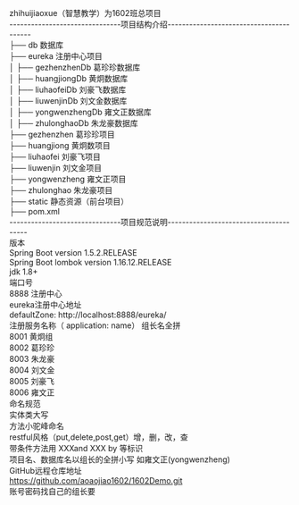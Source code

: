 zhihuijiaoxue（智慧教学）为1602班总项目<br/>
-------------------------------项目结构介绍----------------------------------------<br/>
├── db                                数据库<br/>
├── eureka                            注册中心项目<br/>
│   ├── gezhenzhenDb                        葛珍珍数据库<br/>
│   ├── huangjiongDb                        黄炯数据库<br/>
│   ├── liuhaofeiDb                         刘豪飞数据库<br/>
│   ├── liuwenjinDb                         刘文金数据库<br/>
│   ├── yongwenzhengDb                      雍文正数据库<br/>
│   ├── zhulonghaoDb                        朱龙豪数据库<br/>
├── gezhenzhen                        葛珍珍项目<br/>
├── huangjiong                        黄炯数项目<br/>
├── liuhaofei                         刘豪飞项目<br/>
├── liuwenjin                         刘文金项目<br/>
├── yongwenzheng                      雍文正项目<br/>
├── zhulonghao                        朱龙豪项目<br/>
├── static                            静态资源（前台项目）<br/>
├── pom.xml <br/>
-------------------------------项目规范说明---------------------------------------<br/>
版本<br/>
Spring Boot version 1.5.2.RELEASE<br/>
Spring Boot lombok version 1.16.12.RELEASE<br/>
jdk 1.8+<br/>
端口号<br/>
8888 注册中心<br/>
eureka注册中心地址<br/>
defaultZone: http://localhost:8888/eureka/<br/>
注册服务名称（ application: name） 组长名全拼<br/>
8001 黄炯组<br/>
8002 葛珍珍<br/>
8003 朱龙豪<br/>
8004 刘文金<br/>
8005 刘豪飞<br/>
8006 雍文正<br/>
命名规范<br/>
实体类大写<br/>
方法小驼峰命名<br/>
	restful风格（put,delete,post,get）增，删，改，查<br/>
带条件方法用 XXXand XXX by 等标识<br/>
项目名、数据库名以组长的全拼小写 如雍文正(yongwenzheng)<br/>
GitHub远程仓库地址<br/>
https://github.com/aoaojiao1602/1602Demo.git<br/>
账号密码找自己的组长要<br/>

